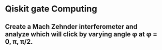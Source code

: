 # Qiskit gate Computing
## Create a Mach Zehnder interferometer and analyze which will click by varying angle φ at φ = 0, π, π/2.
